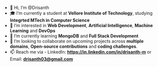 - 👋 Hi, I’m @Drisanth
- 🎓 I’m currently a student at **Vellore Institute of Technology**, studying **Integrted MTech in Computer Science**
- 👀 I’m interested in **Web Development**, **Artificial Intelligence**, **Machine Learning** and **DevOps**
- 🌱 I’m currently learning **MongoDB** and **Full Stack Development**
- 💞️ I’m looking to collaborate on upcoming projects across **multiple domains**, **Open-source contributions** and **coding challenges**.
- 📫 Reach me via - LinkedIn: **https://in.linkedin.com/in/drisanth-m** or Email: **drisanth03@gmail.com**
